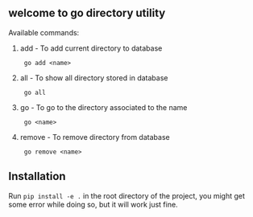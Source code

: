 
## **welcome to go directory utility**

Available commands:

 1. add - To add current directory to database

		 go add <name>

2. all - To show all directory stored in database

		go all

3. go - To go to the directory associated to the name

		go <name>

4. remove - To remove directory from database

		go remove <name>

## Installation 
Run  `pip install -e .` in the root directory of the project, you might get some error
while doing so, but it will work just fine.
